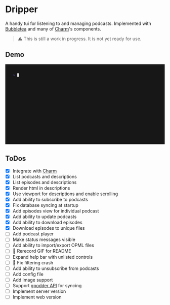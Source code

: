 # Dripper

A handy tui for listening to and managing podcasts. Implemented with [Bubbletea](https://github.com/charmbracelet/bubbletea) and many of [Charm](https://charm.sh)'s components.

> :warning: This is still a work in progress. It is not yet ready for use.


## Demo

![demo](./demo.gif)

## ToDos

- [X] Integrate with [Charm](https://github.com/charmbracelet/charm)
- [X] List podcasts and descriptions
- [X] List episodes and descriptions
- [X] Render html in descriptions
- [X] Use viewport for descriptions and enable scrolling
- [X] Add ability to subscribe to podcasts
- [X] Fix database syncing at startup
- [X] Add episodes view for individual podcast
- [X] Add ability to update podcasts
- [X] Add ability to download episodes
- [X] Download episodes to unique files
- [ ] Add podcast player
- [ ] Make status messages visible
- [ ] Add ability to import/export OPML files
- [ ] :vhs: Rerecord GIF for README
- [ ] Expand help bar with unlisted controls
- [ ] :bug: Fix filtering crash
- [ ] Add ability to unsubscribe from podcasts
- [ ] Add config file
- [ ] Add image support
- [ ] Support [gpodder API](https://github.com/thrillfall/nextcloud-gpodder) for syncing
- [ ] Implement server version
- [ ] Implement web version

